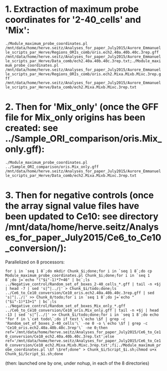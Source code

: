 # 1. Extraction of maximum probe coordinates for '2-40_cells' and 'Mix':

``./Module_maximum_probe_coordinates.pl /mnt/data/home/herve.seitz/Analyses_for_paper_July2015/Aurore_Emmanuelle_scripts_par_Herve/Regions_ORIs_comb/oris.ech2.40a.40b.40c.3rep.gff /mnt/data/home/herve.seitz/Analyses_for_paper_July2015/Aurore_Emmanuelle_scripts_par_Herve/Data_comb/ech2.40a.40b.40c.3rep.txt;./Module_maximum_probe_coordinates.pl /mnt/data/home/herve.seitz/Analyses_for_paper_July2015/Aurore_Emmanuelle_scripts_par_Herve/Regions_ORIs_comb/oris.ech2.Mixa.Mixb.Mixc.3rep.gff /mnt/data/home/herve.seitz/Analyses_for_paper_July2015/Aurore_Emmanuelle_scripts_par_Herve/Data_comb/ech2.Mixa.Mixb.Mixc.3rep.txt``


# 2. Then for 'Mix_only' (once the GFF file for Mix_only origins has been created: see ../Sample_ORI_comparison/oris.Mix_only.gff):

``./Module_maximum_probe_coordinates.pl ../Sample_ORI_comparison/oris.Mix_only.gff /mnt/data/home/herve.seitz/Analyses_for_paper_July2015/Aurore_Emmanuelle_scripts_par_Herve/Data_comb/ech2.Mixa.Mixb.Mixc.3rep.txt``

# 3. Then for negative controls (once the array signal value files have been updated to Ce10: see directory /mnt/data/home/herve.seitz/Analyses_for_paper_July2015/Ce6_to_Ce10_conversion/):

Parallelized on 8 processors:

``for i in `seq 1 8`;do mkdir Chunk_$i;done;for i in `seq 1 8`;do cp Module_maximum_probe_coordinates.pl Chunk_$i;done;for i in `seq 1 8`;do j=`echo "("$i"-1)*7+46" | bc`;ls ../Negative_control/Random_set_of_boxes_2-40_cells_*.gff | tail -n +$j | head -7 | sed 's|^|../|' > Chunk_$i/todo;done;ls ../Ce6_to_Ce10_conversion/Ce10_oris.ech2.40a.40b.40c.3rep.gff | sed 's|^|../|' >> Chunk_8/todo;for i in `seq 1 8`;do j=`echo "("$i"-1)*13+1" | bc`;ls ../Negative_control/Random_set_of_boxes_Mix_only_*.gff ../Ce6_to_Ce10_conversion/Ce10_oris.Mix_only.gff | tail -n +$j | head -13 | sed 's|^|../|' >> Chunk_$i/todo;done;for i in `seq 1 8`;do echo "for f in \`cat todo\`;do if test \`echo \$f | grep -c 'Random_set_of_boxes_2-40_cells'\` -ne 0 -o \`echo \$f | grep -c 'Ce10_oris.ech2.40a.40b.40c.3rep'\` -ne 0;then ref='/mnt/data/home/herve.seitz/Analyses_for_paper_July2015/Ce6_to_Ce10_conversion/Ce10_ech2.40a.40b.40c.3rep.txt';else ref='/mnt/data/home/herve.seitz/Analyses_for_paper_July2015/Ce6_to_Ce10_conversion/Ce10_ech2.Mixa.Mixb.Mixc.3rep.txt';fi;./Module_maximum_probe_coordinates.pl \$f \$ref;done" > Chunk_$i/Script_$i.sh;chmod u+x Chunk_$i/Script_$i.sh;done``

(then: launched one by one, under nohup, in each of the 8 directories)
